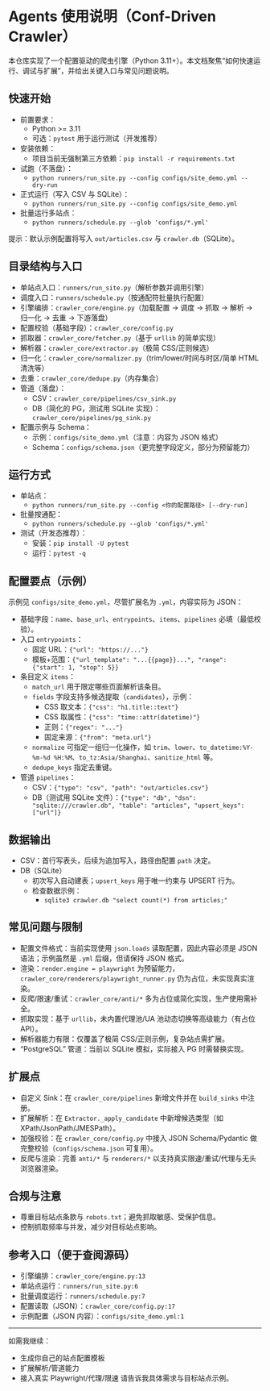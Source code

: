 # Agents 使用说明（Conf-Driven Crawler）

本仓库实现了一个配置驱动的爬虫引擎（Python 3.11+）。本文档聚焦“如何快速运行、调试与扩展”，并给出关键入口与常见问题说明。

## 快速开始
- 前置要求：
  - Python >= 3.11
  - 可选：`pytest` 用于运行测试（开发推荐）
- 安装依赖：
  - 项目当前无强制第三方依赖：`pip install -r requirements.txt`
- 试跑（不落盘）：
  - `python runners/run_site.py --config configs/site_demo.yml --dry-run`
- 正式运行（写入 CSV 与 SQLite）：
  - `python runners/run_site.py --config configs/site_demo.yml`
- 批量运行多站点：
  - `python runners/schedule.py --glob 'configs/*.yml'`

提示：默认示例配置将写入 `out/articles.csv` 与 `crawler.db`（SQLite）。

## 目录结构与入口
- 单站点入口：`runners/run_site.py`（解析参数并调用引擎）
- 调度入口：`runners/schedule.py`（按通配符批量执行配置）
- 引擎编排：`crawler_core/engine.py`（加载配置 → 调度 → 抓取 → 解析 → 归一化 → 去重 → 下游落盘）
- 配置校验（基础字段）：`crawler_core/config.py`
- 抓取器：`crawler_core/fetcher.py`（基于 `urllib` 的简单实现）
- 解析器：`crawler_core/extractor.py`（极简 CSS/正则候选）
- 归一化：`crawler_core/normalizer.py`（trim/lower/时间与时区/简单 HTML 清洗等）
- 去重：`crawler_core/dedupe.py`（内存集合）
- 管道（落盘）：
  - CSV：`crawler_core/pipelines/csv_sink.py`
  - DB（简化的 PG，测试用 SQLite 实现）：`crawler_core/pipelines/pg_sink.py`
- 配置示例与 Schema：
  - 示例：`configs/site_demo.yml`（注意：内容为 JSON 格式）
  - Schema：`configs/schema.json`（更完整字段定义，部分为预留能力）

## 运行方式
- 单站点：
  - `python runners/run_site.py --config <你的配置路径> [--dry-run]`
- 批量按通配：
  - `python runners/schedule.py --glob 'configs/*.yml'`
- 测试（开发态推荐）：
  - 安装：`pip install -U pytest`
  - 运行：`pytest -q`

## 配置要点（示例）
示例见 `configs/site_demo.yml`，尽管扩展名为 `.yml`，内容实际为 JSON：
- 基础字段：`name`、`base_url`、`entrypoints`、`items`、`pipelines` 必填（最低校验）。
- 入口 `entrypoints`：
  - 固定 URL：`{"url": "https://..."}`
  - 模板+范围：`{"url_template": "...{{page}}...", "range": {"start": 1, "stop": 5}}`
- 条目定义 `items`：
  - `match_url` 用于限定哪些页面解析该条目。
  - `fields` 字段支持多候选提取（`candidates`），示例：
    - CSS 取文本：`{"css": "h1.title::text"}`
    - CSS 取属性：`{"css": "time::attr(datetime)"}`
    - 正则：`{"regex": "..."}`
    - 固定来源：`{"from": "meta.url"}`
  - `normalize` 可指定一组归一化操作，如 `trim`、`lower`、`to_datetime:%Y-%m-%d %H:%M`、`to_tz:Asia/Shanghai`、`sanitize_html` 等。
  - `dedupe_keys` 指定去重键。
- 管道 `pipelines`：
  - CSV：`{"type": "csv", "path": "out/articles.csv"}`
  - DB（测试用 SQLite 文件）：`{"type": "db", "dsn": "sqlite:///crawler.db", "table": "articles", "upsert_keys": ["url"]}`

## 数据输出
- CSV：首行写表头，后续为追加写入，路径由配置 `path` 决定。
- DB（SQLite）
  - 初次写入自动建表；`upsert_keys` 用于唯一约束与 UPSERT 行为。
  - 检查数据示例：
    - `sqlite3 crawler.db "select count(*) from articles;"`

## 常见问题与限制
- 配置文件格式：当前实现使用 `json.loads` 读取配置，因此内容必须是 JSON 语法；示例虽然是 `.yml` 后缀，但请保持 JSON 格式。
- 渲染：`render.engine = playwright` 为预留能力，`crawler_core/renderers/playwright_runner.py` 仍为占位，未实现真实渲染。
- 反爬/限速/重试：`crawler_core/anti/*` 多为占位或简化实现，生产使用需补全。
- 抓取实现：基于 `urllib`，未内置代理池/UA 池动态切换等高级能力（有占位 API）。
- 解析器能力有限：仅覆盖了极简 CSS/正则示例，复杂站点需扩展。
- “PostgreSQL” 管道：当前以 SQLite 模拟，实际接入 PG 时需替换实现。

## 扩展点
- 自定义 Sink：在 `crawler_core/pipelines` 新增文件并在 `build_sinks` 中注册。
- 扩展解析：在 `Extractor._apply_candidate` 中新增候选类型（如 XPath/JsonPath/JMESPath）。
- 加强校验：在 `crawler_core/config.py` 中接入 JSON Schema/Pydantic 做完整校验（`configs/schema.json` 可复用）。
- 反爬与渲染：完善 `anti/*` 与 `renderers/*` 以支持真实限速/重试/代理与无头浏览器渲染。

## 合规与注意
- 尊重目标站点条款与 `robots.txt`；避免抓取敏感、受保护信息。
- 控制抓取频率与并发，减少对目标站点影响。

## 参考入口（便于查阅源码）
- 引擎编排：`crawler_core/engine.py:13`
- 单站点运行：`runners/run_site.py:6`
- 批量调度运行：`runners/schedule.py:7`
- 配置读取（JSON）：`crawler_core/config.py:17`
- 示例配置（JSON 内容）：`configs/site_demo.yml:1`

---
如需我继续：
- 生成你自己的站点配置模板
- 扩展解析/管道能力
- 接入真实 Playwright/代理/限速
请告诉我具体需求与目标站点示例。

